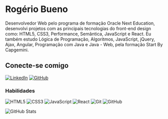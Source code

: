 # Rogério Bueno


Desenvolvedor Web pelo programa de formação Oracle Next Education, desenvolvi projetos com as principais tecnologias do front-end design como: HTML5, CSS3, Performance, Semântica, JavaScript e React.
Eu também estudo Lógica de Programação, Algoritmos, JavaScript, jQuery, Ajax, Angular, Programação com Java e Java - Web, pela formação Start By Capgemini.


##  Conecte-se comigo

[![LinkedIn](https://img.shields.io/badge/LinkedIn-000?style=for-the-badge&logo=linkedin&logoColor=0E76A8)](https://www.linkedin.com/in/rogeriobuenos/)
[![GitHub](https://img.shields.io/badge/GitHub-000?style=for-the-badge&logo=github&logoColor=white)](https://github.com/rogerio-bueno)

###  Habilidades

![HTML5](https://img.shields.io/badge/HTML5-000?style=for-the-badge&logo=html5)
![CSS3](https://img.shields.io/badge/CSS3-000?style=for-the-badge&logo=css3&logoColor=264CE4)
![JavaScript](https://img.shields.io/badge/JavaScript-000?style=for-the-badge&logo=javascript)
![React](https://img.shields.io/badge/React-000?style=for-the-badge&logo=react)
![Git](https://img.shields.io/badge/Git-000?style=for-the-badge&logo=git&logoColor=white)
![GitHub](https://img.shields.io/badge/GitHub-000?style=for-the-badge&logo=github&logoColor=white)


![GitHub Stats](https://github-readme-stats.vercel.app/api?username=rogerio-bueno&theme=transparent&bg_color=000&border_color=30A3DC&show_icons=true&icon_color=30A3DC&title_color=E94D5F&text_color=FFF)

